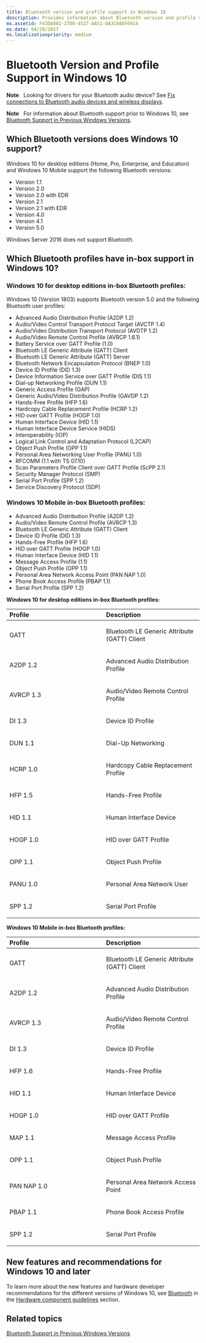 ```yaml
---
title: Bluetooth version and profile support in Windows 10
description: Provides information about Bluetooth version and profile support in Windows 10
ms.assetid: F43DA802-37D0-4527-AA51-DA3C0AEF6914
ms.date: 04/20/2017
ms.localizationpriority: medium
---
```


# Bluetooth Version and Profile Support in Windows 10


**Note**  
Looking for drivers for your Bluetooth audio device? See [Fix connections to Bluetooth audio devices and wireless displays](https://go.microsoft.com/fwlink/p/?LinkID=623629).

 

**Note**  
For information about Bluetooth support prior to Windows 10, see [Bluetooth Support in Previous Windows Versions](bluetooth-support-in-previous-windows-versions.md).

 

## <span id="Which_Bluetooth_versions_does_Windows_10_support_"></span><span id="which_bluetooth_versions_does_windows_10_support_"></span><span id="WHICH_BLUETOOTH_VERSIONS_DOES_WINDOWS_10_SUPPORT_"></span>Which Bluetooth versions does Windows 10 support?


Windows 10 for desktop editions (Home, Pro, Enterprise, and Education) and Windows 10 Mobile support the following Bluetooth versions:

-   Version 1.1
-   Version 2.0
-   Version 2.0 with EDR
-   Version 2.1
-   Version 2.1 with EDR
-   Version 4.0
-   Version 4.1
-   Version 5.0

Windows Server 2016 does not support Bluetooth.

## <span id="Which_Bluetooth_profiles_have_in-box_support_in_Windows_10_"></span><span id="which_bluetooth_profiles_have_in-box_support_in_windows_10_"></span><span id="WHICH_BLUETOOTH_PROFILES_HAVE_IN-BOX_SUPPORT_IN_WINDOWS_10_"></span>Which Bluetooth profiles have in-box support in Windows 10?

### Windows 10 for desktop editions in-box Bluetooth profiles:

Windows 10 (Version 1803) supports Bluetooth version 5.0 and the following Bluetooth user profiles:
- Advanced Audio Distribution Profile (A2DP 1.2)
- Audio/Video Control Transport Protocol Target (AVCTP 1.4)
- Audio/Video Distribution Transport Protocol (AVDTP 1.2)
- Audio/Video Remote Control Profile (AVRCP 1.6.1)
- Battery Service over GATT Profile (1.0) 
- Bluetooth LE Generic Attribute (GATT) Client
- Bluetooth LE Generic Attribute (GATT) Server
- Bluetooth Network Encapsulation Protocol (BNEP 1.0)
- Device ID Profile (DID 1.3)
- Device Information Service over GATT Profile (DIS 1.1)
- Dial-up Networking Profile (DUN 1.1)
- Generic Access Profile (GAP)
- Generic Audio/Video Distribution Profile (GAVDP 1.2)
- Hands-Free Profile (HFP 1.6) 
- Hardcopy Cable Replacement Profile (HCRP 1.2)
- HID over GATT Profile (HOGP 1.0) 
- Human Interface Device (HID 1.1)
- Human Interface Device Service (HIDS)
- Interoperability (IOP)
- Logical Link Control and Adaptation Protocol (L2CAP)
- Object Push Profile (OPP 1.1)
- Personal Area Networking User Profile (PANU 1.0)
- RFCOMM (1.1 with TS 07.10)
- Scan Parameters Profile Client over GATT Profile (ScPP 2.1)
- Security Manager Protocol (SMP)
- Serial Port Profile (SPP 1.2)
- Service Discovery Protocol (SDP)

### Windows 10 Mobile in-box Bluetooth profiles:

- Advanced Audio Distribution Profile (A2DP 1.2)
- Audio/Video Remote Control Profile (AVRCP 1.3)
- Bluetooth LE Generic Attribute (GATT) Client
- Device ID Profile (DID 1.3)
- Hands-Free Profile (HFP 1.6) 
- HID over GATT Profile (HOGP 1.0) 
- Human Interface Device (HID 1.1)
- Message Access Profile (1.1)
- Object Push Profile (OPP 1.1)
- Personal Area Network Access Point (PAN NAP 1.0)
- Phone Book Access Profile (PBAP 1.1)
- Serial Port Profile (SPP 1.2)

**Windows 10 for desktop editions in-box Bluetooth profiles:**

<table>
<colgroup>
<col width="50%" />
<col width="50%" />
</colgroup>
<thead>
<tr class="header">
<th align="left">Profile</th>
<th align="left">Description</th>
</tr>
</thead>
<tbody>
<tr class="odd">
<td align="left"><p>GATT</p></td>
<td align="left"><p>Bluetooth LE Generic Attribute (GATT) Client</p></td>
</tr>
<tr class="even">
<td align="left"><p>A2DP 1.2</p></td>
<td align="left"><p>Advanced Audio Distribution Profile</p></td>
</tr>
<tr class="odd">
<td align="left"><p>AVRCP 1.3</p></td>
<td align="left"><p>Audio/Video Remote Control Profile</p></td>
</tr>
<tr class="even">
<td align="left"><p>DI 1.3</p></td>
<td align="left"><p>Device ID Profile</p></td>
</tr>
<tr class="odd">
<td align="left"><p>DUN 1.1</p></td>
<td align="left"><p>Dial-Up Networking</p></td>
</tr>
<tr class="even">
<td align="left"><p>HCRP 1.0</p></td>
<td align="left"><p>Hardcopy Cable Replacement Profile</p></td>
</tr>
<tr class="odd">
<td align="left"><p>HFP 1.5</p></td>
<td align="left"><p>Hands-Free Profile</p></td>
</tr>
<tr class="even">
<td align="left"><p>HID 1.1</p></td>
<td align="left"><p>Human Interface Device</p></td>
</tr>
<tr class="odd">
<td align="left"><p>HOGP 1.0</p></td>
<td align="left"><p>HID over GATT Profile</p></td>
</tr>
<tr class="even">
<td align="left"><p>OPP 1.1</p></td>
<td align="left"><p>Object Push Profile</p></td>
</tr>
<tr class="odd">
<td align="left"><p>PANU 1.0</p></td>
<td align="left"><p>Personal Area Network User</p></td>
</tr>
<tr class="even">
<td align="left"><p>SPP 1.2</p></td>
<td align="left"><p>Serial Port Profile</p></td>
</tr>
</tbody>
</table>

 

**Windows 10 Mobile in-box Bluetooth profiles:**

<table>
<colgroup>
<col width="50%" />
<col width="50%" />
</colgroup>
<thead>
<tr class="header">
<th align="left">Profile</th>
<th align="left">Description</th>
</tr>
</thead>
<tbody>
<tr class="odd">
<td align="left"><p>GATT</p></td>
<td align="left"><p>Bluetooth LE Generic Attribute (GATT) Client</p></td>
</tr>
<tr class="even">
<td align="left"><p>A2DP 1.2</p></td>
<td align="left"><p>Advanced Audio Distribution Profile</p></td>
</tr>
<tr class="odd">
<td align="left"><p>AVRCP 1.3</p></td>
<td align="left"><p>Audio/Video Remote Control Profile</p></td>
</tr>
<tr class="even">
<td align="left"><p>DI 1.3</p></td>
<td align="left"><p>Device ID Profile</p></td>
</tr>
<tr class="odd">
<td align="left"><p>HFP 1.6</p></td>
<td align="left"><p>Hands-Free Profile</p></td>
</tr>
<tr class="even">
<td align="left"><p>HID 1.1</p></td>
<td align="left"><p>Human Interface Device</p></td>
</tr>
<tr class="odd">
<td align="left"><p>HOGP 1.0</p></td>
<td align="left"><p>HID over GATT Profile</p></td>
</tr>
<tr class="even">
<td align="left"><p>MAP 1.1</p></td>
<td align="left"><p>Message Access Profile</p></td>
</tr>
<tr class="odd">
<td align="left"><p>OPP 1.1</p></td>
<td align="left"><p>Object Push Profile</p></td>
</tr>
<tr class="even">
<td align="left"><p>PAN NAP 1.0</p></td>
<td align="left"><p>Personal Area Network Access Point</p></td>
</tr>
<tr class="odd">
<td align="left"><p>PBAP 1.1</p></td>
<td align="left"><p>Phone Book Access Profile</p></td>
</tr>
<tr class="even">
<td align="left"><p>SPP 1.2</p></td>
<td align="left"><p>Serial Port Profile</p></td>
</tr>
</tbody>
</table>

 

## <span id="New_features_and_recommendations_for_Windows_10_and_later"></span><span id="new_features_and_recommendations_for_windows_10_and_later"></span><span id="NEW_FEATURES_AND_RECOMMENDATIONS_FOR_WINDOWS_10_AND_LATER"></span>New features and recommendations for Windows 10 and later


To learn more about the new features and hardware developer recommendations for the different versions of Windows 10, see [Bluetooth](/windows-hardware/design/component-guidelines/bluetooth) in the [Hardware component guidelines](/windows-hardware/design/component-guidelines/components) section.

## <span id="related_topics"></span>Related topics


[Bluetooth Support in Previous Windows Versions](bluetooth-support-in-previous-windows-versions.md)

 

